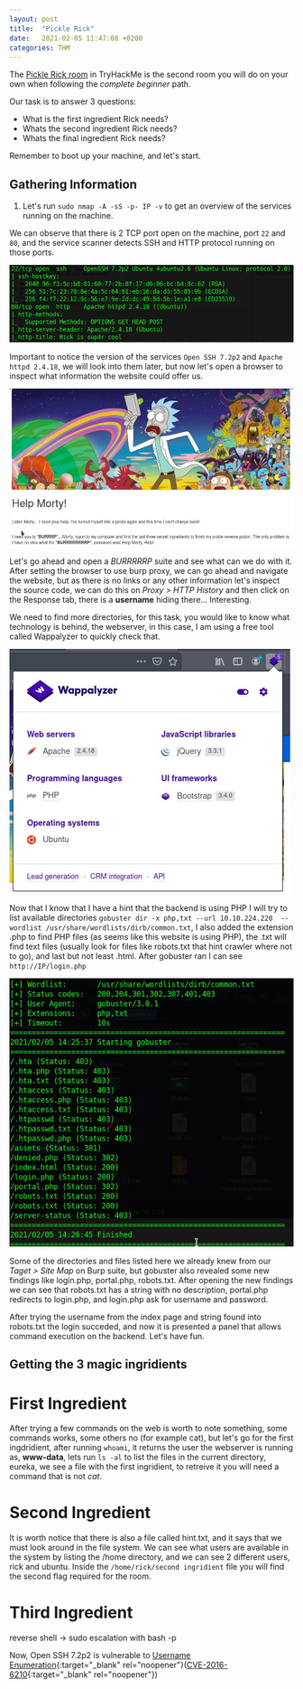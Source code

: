 ```yaml
---
layout: post
title:  "Pickle Rick"
date:   2021-02-05 11:47:08 +0200
categories: THM
---
```


The [Pickle Rick room](https://tryhackme.com/room/picklerick) in TryHackMe is the second room you will do on your own when following the *complete beginner*  path.

Our task is to answer 3 questions: 

* What is the first ingredient Rick needs?
* Whats the second ingredient Rick needs?
* Whats the final ingredient Rick needs?

Remember to boot up your machine, and let's start.

Gathering Information
---------------------

1. Let's run ```sudo nmap -A -sS -p- IP -v``` to get an overview of the services running on the machine.

We can observe that there is 2 TCP port open on the machine, port ```22``` and ```80```, and the service scanner detects SSH and HTTP protocol running on those ports.

![Nmap scan](/assets/images/posts/pickle-rick/nmap.jpg)

Important to notice the version of the services ```Open SSH 7.2p2``` and ```Apache httpd 2.4.18```, we will look into them later, but now let's open a browser to inspect what information the website could offer us. 

![Pickle Rick welcome page](/assets/images/posts/pickle-rick/welcome.jpg)

Let's go ahead and open a *BURRRRRP* suite and see what can we do with it. After setting the browser to use burp proxy, we can go ahead and navigate the website, but as there is no links or any other information let's inspect the source code, we can do this on *Proxy > HTTP History* and then click on the Response tab, there is a **username** hiding there... Interesting.

We need to find more directories, for this task, you would like to know what technology is behind, the webserver, in this case, I am using a free tool called Wappalyzer to quickly check that.

![Wappalyzer](/assets/images/posts/pickle-rick/wappalyzer.jpg)

Now that I know that I have a hint that the backend is using PHP I will try to list available directories ```gobuster dir -x php,txt --url 10.10.224.220  --wordlist /usr/share/wordlists/dirb/common.txt```, I also added the extension .php to find PHP files (as seems like this website is using PHP), the .txt will find text files (usually look for files like robots.txt that hint crawler where not to go), and last but not least .html. After gobuster ran I can see ```http://IP/login.php``` 

![Wappalyzer](/assets/images/posts/pickle-rick/gobuster.jpg)

Some of the directories and files listed here we already knew from our *Taget > Site Map* on Burp suite, but gobuster also revealed some new findings like login.php, portal.php, robots.txt. After opening the new findings we can see that robots.txt has a string with no description, portal.php redirects to login.php, and login.php ask for username and password.

After trying the username from the index page and string found into robots.txt the login succeded, and now it is presented a panel that allows command execution on the backend. Let's have fun.

Getting the 3 magic ingridients
-------------------------------

First Ingredient
================

After trying a few commands on the web is worth to note something, some commands works, some others no (for example cat), but let's go for the first ingdridient, after running ```whoami```, it returns the user the webserver is running as, **www-data**, lets run ```ls -al``` to list the files in the current directory, eureka, we see a file with the first ingridient, to retreive it you will need a command that is not *cat*.

Second Ingredient
=================
It is worth notice that there is also a file called hint.txt, and it says that we must look around in the file system. We can see what users are available in the system by listing the /home directory, and we can see 2 different users, rick and ubuntu. Inside the ```/home/rick/second ingridient```  file you will find the second flag required for the room.

Third Ingredient
================
reverse shell -> sudo escalation with bash -p 


Now, Open SSH 7.2p2 is vulnerable to [Username Enumeration](https://www.exploit-db.com/exploits/40136){:target="_blank" rel="noopener"}([CVE-2016-6210](https://nvd.nist.gov/vuln/detail/CVE-2016-6210){:target="_blank" rel="noopener"}) 